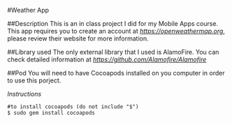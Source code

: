 #Weather App

##Description
This is an in class project I did for my Mobile Apps course. 
This app requires you to create an account at *https://openweathermap.org*, please review their website for more information. 

##Library used
The only external library that I used is AlamoFire. You can check detailed information at *https://github.com/Alamofire/Alamofire*

##Pod
You will need to have Cocoapods installed on you computer in order to use this porject. 

*Instructions*
```console
#to install cocoapods (do not include "$")
$ sudo gem install cocoapods
```
